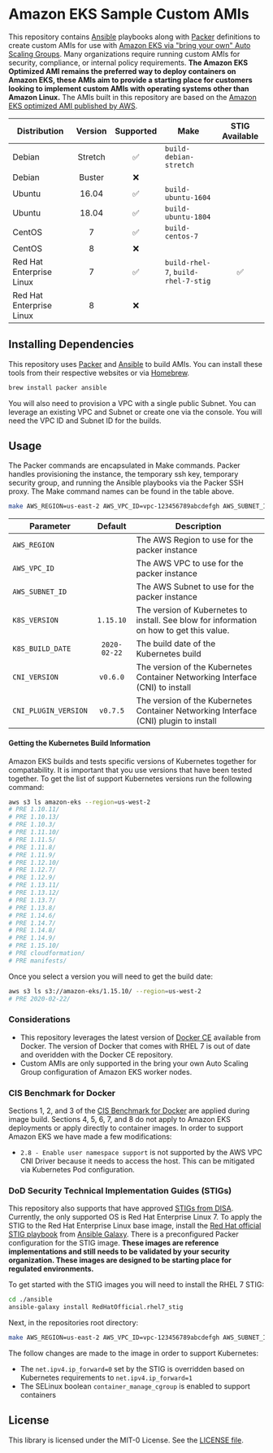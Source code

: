 # Amazon EKS Sample Custom AMIs

This repository contains [Ansible](https://www.ansible.com/) playbooks along with [Packer](https://packer.io/) definitions to create custom AMIs for use with [Amazon EKS via "bring your own" Auto Scaling Groups](https://docs.aws.amazon.com/eks/latest/userguide/worker.html).  Many organizations require running custom AMIs for security, compliance, or internal policy requirements. **The Amazon EKS Optimized AMI remains the preferred way to deploy containers on Amazon EKS, these AMIs aim to provide a starting place for customers looking to implement custom AMIs with operating systems other than Amazon Linux.** The AMIs built in this repository are based on the [Amazon EKS optimized AMI published by AWS](https://github.com/awslabs/amazon-eks-ami).

| Distribution | Version | Supported | Make | STIG Available |
|--------------|:-----------:|:---------:|------|:------:|
| Debian                   | Stretch | :white_check_mark: | `build-debian-stretch`              | |
| Debian                   | Buster  | :x:                |                                     | |
| Ubuntu                   | 16.04   | :white_check_mark: | `build-ubuntu-1604`                 | |
| Ubuntu                   | 18.04   | :white_check_mark: | `build-ubuntu-1804`                 | |
| CentOS                   | 7       | :white_check_mark: | `build-centos-7`                    | |
| CentOS                   | 8       | :x:                |                                     | |
| Red Hat Enterprise Linux | 7       | :white_check_mark: | `build-rhel-7`, `build-rhel-7-stig` | :white_check_mark: |
| Red Hat Enterprise Linux | 8       | :x:                |                                     |  |

## Installing Dependencies

This repository uses [Packer](https://packer.io/) and [Ansible](https://www.ansible.com/) to build AMIs. You can install these tools from their respective websites or via [Homebrew](https://brew.sh/).

```bash
brew install packer ansible
```

You will also need to provision a VPC with a single public Subnet. You can leverage an existing VPC and Subnet or create one via the console. You will need the VPC ID and Subnet ID for the builds.

## Usage

The Packer commands are encapsulated in Make commands. Packer handles provisioning the instance, the temporary ssh key, temporary security group, and running the Ansible playbooks via the Packer SSH proxy. The Make command names can be found in the table above.

```bash
make AWS_REGION=us-east-2 AWS_VPC_ID=vpc-123456789abcdefgh AWS_SUBNET_ID=subnet-123456789abcdefgh build-centos-7
```

| Parameter | Default | Description |
|-----------|:-------:|-------------|
| `AWS_REGION` | | The AWS Region to use for the packer instance |
| `AWS_VPC_ID` | | The AWS VPC to use for the packer instance |
| `AWS_SUBNET_ID`| | The AWS Subnet to use for the packer instance |
| `K8S_VERSION`| `1.15.10` | The version of Kubernetes to install. See blow for information on how to get this value. |
| `K8S_BUILD_DATE`| `2020-02-22` | The build date of the Kubernetes build |
| `CNI_VERSION`| `v0.6.0` | The version of the Kubernetes Container Networking Interface (CNI) to install |
| `CNI_PLUGIN_VERSION`| `v0.7.5` | The version of the Kubernetes Container Networking Interface (CNI) plugin to install |

#### Getting the Kubernetes Build Information

Amazon EKS builds and tests specific versions of Kubernetes together for compatability. It is important that you use versions that have been tested together. To get the list of support Kubernetes versions run the following command:

```bash
aws s3 ls amazon-eks --region=us-west-2
# PRE 1.10.11/
# PRE 1.10.13/
# PRE 1.10.3/
# PRE 1.11.10/
# PRE 1.11.5/
# PRE 1.11.8/
# PRE 1.11.9/
# PRE 1.12.10/
# PRE 1.12.7/
# PRE 1.12.9/
# PRE 1.13.11/
# PRE 1.13.12/
# PRE 1.13.7/
# PRE 1.13.8/
# PRE 1.14.6/
# PRE 1.14.7/
# PRE 1.14.8/
# PRE 1.14.9/
# PRE 1.15.10/
# PRE cloudformation/
# PRE manifests/
```

Once you select a version you will need to get the build date:

```bash
aws s3 ls s3://amazon-eks/1.15.10/ --region=us-west-2
# PRE 2020-02-22/
```

### Considerations

- This repository leverages the latest version of [Docker CE](https://docs.docker.com/install/) available from Docker. The version of Docker that comes with RHEL 7 is out of date and overidden with the Docker CE repository.
- Custom AMIs are only supported in the bring your own Auto Scaling Group configuration of Amazon EKS worker nodes.

### CIS Benchmark for Docker

Sections 1, 2, and 3 of the [CIS Benchmark for Docker](https://www.cisecurity.org/benchmark/docker/) are applied during image build. Sections 4, 5, 6, 7, and 8 do not apply to Amazon EKS deployments or apply directly to container images. In order to support Amazon EKS we have made a few modifications:

- `2.8 - Enable user namespace support` is not supported by the AWS VPC CNI Driver because it needs to access the host. This can be mitigated via Kubernetes Pod configuration.

### DoD Security Technical Implementation Guides (STIGs)

This repository also supports that have approved [STIGs from DISA](https://public.cyber.mil/stigs/). Currently, the only supported OS is Red Hat Enterprise Linux 7. To apply the STIG to the Red Hat Enterprise Linux base image, install the [Red Hat official STIG playbook](https://github.com/RedHatOfficial/ansible-role-rhel7-stig) from [Ansible Galaxy](https://galaxy.ansible.com/). There is a preconfigured Packer configuration for the STIG image. **These images are reference implementations and still needs to be validated by your security organization. These images are designed to be starting place for regulated environments.**

To get started with the STIG images you will need to install the RHEL 7 STIG:

```bash
cd ./ansible
ansible-galaxy install RedHatOfficial.rhel7_stig
```

Next, in the repositories root directory:

```bash
make AWS_REGION=us-east-2 AWS_VPC_ID=vpc-123456789abcdefgh AWS_SUBNET_ID=subnet-123456789abcdefgh build-rhel-7-stig
```

The follow changes are made to the image in order to support Kubernetes:

- The `net.ipv4.ip_forward=0` set by the STIG is overridden based on Kubernetes requirements to `net.ipv4.ip_forward=1`
- The SELinux boolean `container_manage_cgroup` is enabled to support containers


## License

This library is licensed under the MIT-0 License. See the [LICENSE file](./LICENSE).
